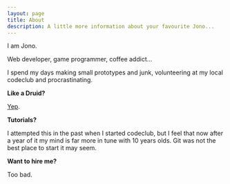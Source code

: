 ```yaml
---
layout: page
title: About
description: A little more information about your favourite Jono...
---
```


I am Jono.

Web developer, game programmer, coffee addict...

I spend my days making small prototypes and junk, volunteering at my local codeclub and procrastinating.

**Like a Druid?**

<a href="http://druidjono.com">Yep</a>.

**Tutorials?**

I attempted this in the past when I started codeclub, but I feel that now after a year of it my mind is far more in tune with 10 years olds. Git was not the best place to start it may seem.

**Want to hire me?**

Too bad.

<!--<span style="font-size:11px">Bitcoin : <a href="bitcoin:1CXkgx881fC9EVkA4pyW2dqqZc9ETZSMRE?label=Jono%20says%20thanks!">1CXkgx881fC9EVkA4pyW2dqqZc9ETZSMRE</a></span>-->
